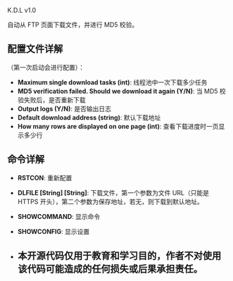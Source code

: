 K.D.L v1.0

自动从 FTP 页面下载文件，并进行 MD5 校验。

## 配置文件详解

（第一次启动会进行配置）：

- **Maximum single download tasks (int)**: 线程池中一次下载多少任务
- **MD5 verification failed. Should we download it again (Y/N)**: 当 MD5 校验失败后，是否重新下载
- **Output logs (Y/N)**: 是否输出日志
- **Default download address (string)**: 默认下载地址
- **How many rows are displayed on one page (int)**: 查看下载进度时一页显示多少行

## 命令详解

- **RSTCON**: 重新配置
- **DLFILE [String] [String]**: 下载文件，第一个参数为文件 URL（只能是 HTTPS 开头），第二个参数为保存地址，若无，则下载到默认地址。
- **SHOWCOMMAND**: 显示命令
- **SHOWCONFIG**: 显示设置

- ## 本开源代码仅用于教育和学习目的，作者不对使用该代码可能造成的任何损失或后果承担责任。
